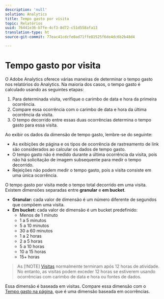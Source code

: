 ```yaml
---
description: 'null'
solution: Analytics
title: Tempo gasto por visita
topic: Relatórios
uuid: 76441e36-b7fe-4cf3-8d72-c51d558afa13
translation-type: ht
source-git-commit: 77eac41cdcfe0ad71ffe81525f6de4dc6b2b48d4

---
```



# Tempo gasto por visita

O Adobe Analytics oferece várias maneiras de determinar o tempo gasto nos relatórios do Analytics. Na maioria dos casos, o tempo gasto é calculado usando as seguintes etapas:

1. Para determinada visita, verifique o carimbo de data e hora da primeira ocorrência.
2. Compare essa ocorrência com o carimbo de data e hora da última ocorrência da visita.
3. O tempo decorrido entre essas duas ocorrências determina o tempo gasto para essa visita.

Ao exibir os dados da dimensão de tempo gasto, lembre-se do seguinte:

* As exibições de página e os tipos de ocorrência de rastreamento de link são considerados ao calcular os dados de tempo gasto.
* O tempo gasto não é medido durante a última ocorrência da visita, pois não há solicitação de imagem subsequente para medir o tempo decorrido.
* Rejeições não podem medir o tempo gasto, pois a visita consiste em uma única ocorrência.

O tempo gasto por visita mede o tempo total decorrido em uma visita. Existem dimensões separadas entre **granular** e **em bucket**.

* **Granular:** cada valor de dimensão é um número diferente de segundos que compõem uma visita.
* **Em bucket:** cada valor de dimensão é um bucket predefinido:
   * Menos de 1 minuto
   * 1 a 5 minutos
   * 5 a 10 minutos
   * 30 a 60 minutos
   * 1 a 2 horas
   * 2 a 5 horas
   * 5 a 10 horas
   * 10 a 15 horas
   * 15+ horas

> As [!NOTE] [Visitas](../c-metrics/metrics-visit.md) normalmente terminam após 12 horas de atividade. No entanto, as visitas podem exceder 12 horas se estiverem usando ocorrências com carimbo de data e hora ou fontes de dados.

Essa dimensão é baseada em visitas. Compare essa dimensão com o [Tempo gasto na página](reports-time-spent-on-page.md), que é uma dimensão baseada em ocorrências.
